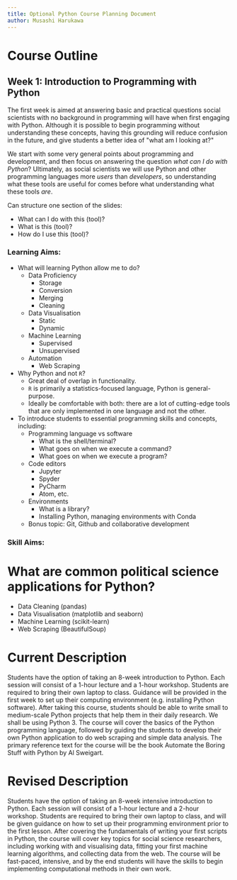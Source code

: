 ```yaml
---
title: Optional Python Course Planning Document
author: Musashi Harukawa
---
```


# Course Outline

## Week 1: Introduction to Programming with Python

The first week is aimed at answering basic and practical questions social scientists with no background in programming will have when first engaging with Python. Although it is possible to begin programming without understanding these concepts, having this grounding will reduce confusion in the future, and give students a better idea of "what am I looking at?"

We start with some very general points about programming and development, and then focus on answering the question _what can I do with Python_? Ultimately, as social scientists we will use Python and other programming languages more _users_ than _developers_, so understanding what these tools are useful for comes before what understanding what these tools _are_.

<!-- Thought -->

Can structure one section of the slides:

- What can I do with this (tool)?
- What is this (tool)?
- How do I use this (tool)?

<!-- End of Thought -->

### Learning Aims:

- What will learning Python allow me to do?
    - Data Proficiency
        - Storage
        - Conversion
        - Merging
        - Cleaning
    - Data Visualisation
        - Static
        - Dynamic
    - Machine Learning
        - Supervised
        - Unsupervised
    - Automation
        - Web Scraping
- Why Python and not `R`?
    - Great deal of overlap in functionality.
    - `R` is primarily a statistics-focused language, Python is general-purpose.
    - Ideally be comfortable with both: there are a lot of cutting-edge tools that are only implemented in one language and not the other.
- To introduce students to essential programming skills and concepts, including:
    - Programming language vs software
        - What is the shell/terminal?
        - What goes on when we execute a command?
        - What goes on when we execute a program?
    - Code editors
        - Jupyter
        - Spyder
        - PyCharm
        - Atom, etc.
    - Environments
        - What is a library?
        - Installing Python, managing environments with Conda
    - Bonus topic: Git, Github and collaborative development

### Skill Aims:


<!-- Old Syllabus -->

# What are common political science applications for Python?

- Data Cleaning (pandas)
- Data Visualisation (matplotlib and seaborn)
- Machine Learning (scikit-learn)
- Web Scraping (BeautifulSoup)

# Current Description

Students have the option of taking an 8-week introduction to Python. Each session will consist of a 1-hour lecture and a 1-hour workshop. Students are required to bring their own laptop to class. Guidance will be provided in the first week to set up their computing environment (e.g. installing Python software). After taking this course, students should be able to write small to medium-scale Python projects that help them in their daily research. We shall be using Python 3. The course will cover the basics of the Python programming language, followed by guiding the students to develop their own Python application to do web scraping and simple data analysis. The primary reference text for the course will be the book Automate the Boring Stuff with Python by Al Sweigart.

# Revised Description

Students have the option of taking an 8-week intensive introduction to Python. Each session will consist of a 1-hour lecture and a 2-hour workshop.
Students are required to bring their own laptop to class, and will be given guidance on how to set up their programming environment prior to the first lesson.
After covering the fundamentals of writing your first scripts in Python, the course will cover key topics for social science researchers, including working with and visualising data, fitting your first machine learning algorithms, and collecting data from the web. The course will be fast-paced, intensive, and by the end students will have the skills to begin implementing computational methods in their own work.
